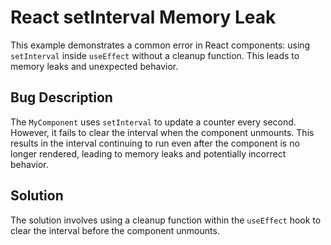 # React setInterval Memory Leak
This example demonstrates a common error in React components: using `setInterval` inside `useEffect` without a cleanup function. This leads to memory leaks and unexpected behavior.

## Bug Description
The `MyComponent` uses `setInterval` to update a counter every second. However, it fails to clear the interval when the component unmounts. This results in the interval continuing to run even after the component is no longer rendered, leading to memory leaks and potentially incorrect behavior.

## Solution
The solution involves using a cleanup function within the `useEffect` hook to clear the interval before the component unmounts.